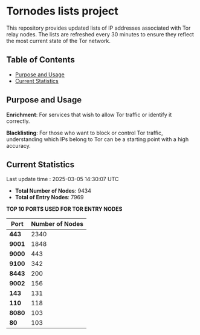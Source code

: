 # Tornodes lists project

This repository provides updated lists of IP addresses associated with Tor relay nodes. The lists are refreshed every 30 minutes to ensure they reflect the most current state of the Tor network.

## Table of Contents

- [Purpose and Usage](#purpose-and-usage)
- [Current Statistics](#current-statistics)


## Purpose and Usage

**Enrichment**: For services that wish to allow Tor traffic or identify it correctly.

**Blacklisting**: For those who want to block or control Tor traffic, understanding which IPs belong to Tor can be a starting point with a high accuracy.

## Current Statistics

Last update time : 2025-03-05 14:30:07 UTC

- **Total Number of Nodes**: 9434
- **Total of Entry Nodes**: 7969

**TOP 10 PORTS USED FOR TOR ENTRY NODES**

| **Port** | **Number of Nodes** |
|------|-----------------|
| **443**   | 2340  |
| **9001**   | 1848  |
| **9000**   | 443  |
| **9100**   | 342  |
| **8443**   | 200  |
| **9002**   | 156  |
| **143**   | 131  |
| **110**   | 118  |
| **8080**   | 103  |
| **80**   | 103  |

